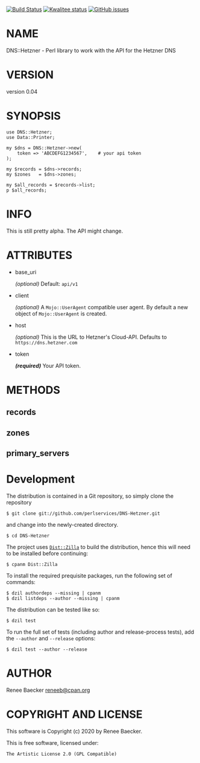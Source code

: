 [![Build Status](https://travis-ci.org/perlservices/DNS-Hetzner.svg?branch=master)](https://travis-ci.org/perlservices/DNS-Hetzner)
[![Kwalitee status](http://cpants.cpanauthors.org/dist/DNS-Hetzner.png)](https://cpants.cpanauthors.org/dist/DNS-Hetzner)
[![GitHub issues](https://img.shields.io/github/issues/perlservices/DNS-Hetzner.svg)](https://github.com/perlservices/DNS-Hetzner/issues)

# NAME

DNS::Hetzner - Perl library to work with the API for the Hetzner DNS

# VERSION

version 0.04

# SYNOPSIS

    use DNS::Hetzner;
    use Data::Printer;

    my $dns = DNS::Hetzner->new(
        token => 'ABCDEFG1234567',    # your api token
    );

    my $records = $dns->records;
    my $zones   = $dns->zones;

    my $all_records = $records->list;
    p $all_records;

# INFO

This is still pretty alpha. The API might change.

# ATTRIBUTES

- base\_uri

    _(optional)_ Default: `api/v1`

- client 

    _(optional)_ A `Mojo::UserAgent` compatible user agent. By default a new object of `Mojo::UserAgent`
    is created.

- host

    _(optional)_ This is the URL to Hetzner's Cloud-API. Defaults to `https://dns.hetzner.com`

- token

    **_(required)_** Your API token.

# METHODS

## records

## zones

## primary\_servers



# Development

The distribution is contained in a Git repository, so simply clone the
repository

```
$ git clone git://github.com/perlservices/DNS-Hetzner.git
```

and change into the newly-created directory.

```
$ cd DNS-Hetzner
```

The project uses [`Dist::Zilla`](https://metacpan.org/pod/Dist::Zilla) to
build the distribution, hence this will need to be installed before
continuing:

```
$ cpanm Dist::Zilla
```

To install the required prequisite packages, run the following set of
commands:

```
$ dzil authordeps --missing | cpanm
$ dzil listdeps --author --missing | cpanm
```

The distribution can be tested like so:

```
$ dzil test
```

To run the full set of tests (including author and release-process tests),
add the `--author` and `--release` options:

```
$ dzil test --author --release
```

# AUTHOR

Renee Baecker <reneeb@cpan.org>

# COPYRIGHT AND LICENSE

This software is Copyright (c) 2020 by Renee Baecker.

This is free software, licensed under:

    The Artistic License 2.0 (GPL Compatible)
